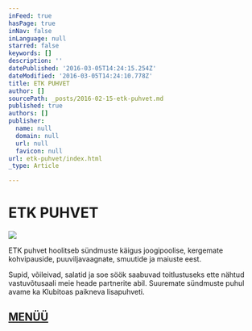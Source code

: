 ```yaml
---
inFeed: true
hasPage: true
inNav: false
inLanguage: null
starred: false
keywords: []
description: ''
datePublished: '2016-03-05T14:24:15.254Z'
dateModified: '2016-03-05T14:24:10.778Z'
title: ETK PUHVET
author: []
sourcePath: _posts/2016-02-15-etk-puhvet.md
published: true
authors: []
publisher:
  name: null
  domain: null
  url: null
  favicon: null
url: etk-puhvet/index.html
_type: Article

---
```

# ETK PUHVET
![](https://the-grid-user-content.s3-us-west-2.amazonaws.com/f54453b7-20df-4516-902e-4068e29a315e.jpg)

ETK puhvet hoolitseb sündmuste käigus joogipoolise, kergemate kohvipauside, puuviljavaagnate, smuutide ja maiuste eest. 

Supid, võileivad, salatid ja soe söök saabuvad toitlustuseks ette nähtud vastuvõtusaali meie heade partnerite abil.
Suuremate sündmuste puhul avame ka Klubitoas paikneva lisapuhveti. 

## [MENÜÜ][0]

[0]: http://www.erinevatetubadeklubi.ee/menuu/